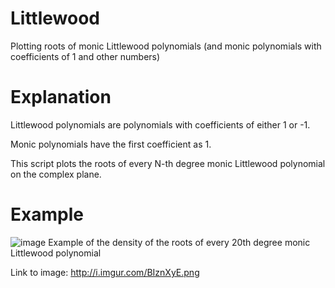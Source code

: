 # Littlewood
Plotting roots of monic Littlewood polynomials (and monic polynomials with coefficients of 1 and other numbers)

# Explanation
Littlewood polynomials are polynomials with coefficients of either 1 or -1.

Monic polynomials have the first coefficient as 1.

This script plots the roots of every N-th degree monic Littlewood polynomial on the complex plane.

# Example
![image](http://i.imgur.com/BIznXyE.png)
Example of the density of the roots of every 20th degree monic Littlewood polynomial

Link to image: http://i.imgur.com/BIznXyE.png
